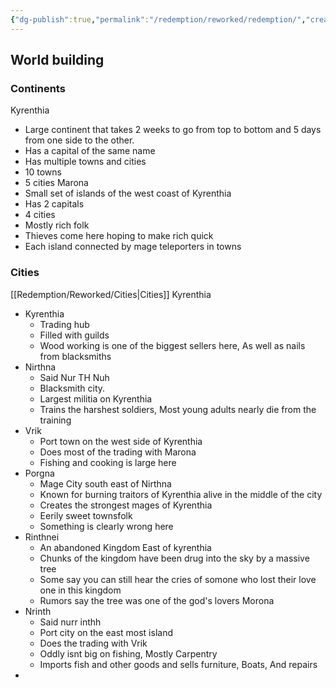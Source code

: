 ```yaml
---
{"dg-publish":true,"permalink":"/redemption/reworked/redemption/","created":"2024-06-26T10:37:42.784-08:00","updated":"2024-06-13T21:13:04.188-08:00"}
---
```



## World building

###  Continents
Kyrenthia 
-  Large continent that takes 2 weeks to go from top to bottom and 5 days from one side to the other. 
- Has a capital of the same name
- Has multiple towns and cities
- 10 towns
- 5 cities
Marona
 - Small set of islands of the west coast of Kyrenthia
 - Has 2 capitals
 - 4 cities
 - Mostly rich folk
 - Thieves come here hoping to make rich quick
 - Each island connected by mage teleporters in towns

### Cities
[[Redemption/Reworked/Cities\|Cities]]
Kyrenthia
 - Kyrenthia 
	-  Trading hub
	- Filled with guilds 
	- Wood working is one of the biggest sellers here, As well as nails from blacksmiths
- Nirthna
	- Said Nur TH Nuh
	- Blacksmith city.
	- Largest militia on Kyrenthia
	- Trains the harshest soldiers, Most young adults nearly die from the training
- Vrik 
	-  Port town on the west side of Kyrenthia 
	- Does most of the trading with Marona
	- Fishing and cooking is large here
- Porgna
	- Mage City south east of Nirthna 
	-  Known for burning traitors of Kyrenthia alive in the middle of the city
	- Creates the strongest mages of Kyrenthia
	- Eerily sweet townsfolk
	-  Something is clearly wrong here
- Rinthnei
	- An abandoned Kingdom East of kyrenthia
	- Chunks of the kingdom have been drug into the sky by a massive tree
	- Some say you can still hear the cries of somone who lost their love one in this kingdom
	- Rumors say the tree was one of the god's lovers
Morona
- Nrinth 
	- Said nurr inthh
	- Port city on the east most island 
	- Does the trading with Vrik
	- Oddly isnt big on fishing, Mostly Carpentry
	- Imports fish and other goods and sells furniture, Boats, And repairs
 - 